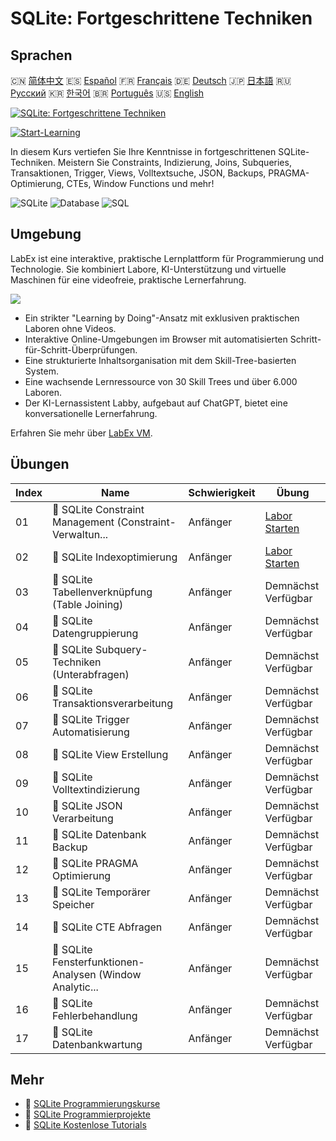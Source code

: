 # SQLite: Fortgeschrittene Techniken

## Sprachen

🇨🇳 [简体中文](README_zh.md) 🇪🇸 [Español](README_es.md) 🇫🇷 [Français](README_fr.md) 🇩🇪 [Deutsch](README_de.md) 🇯🇵 [日本語](README_ja.md) 🇷🇺 [Русский](README_ru.md) 🇰🇷 [한국어](README_ko.md) 🇧🇷 [Português](README_pt.md) 🇺🇸 [English](README.md) 

[![SQLite: Fortgeschrittene Techniken](https://cover-creator.labex.io/sqlite-intermediate-to-advanced.png?lang=de)](https://labex.io/de/courses/sqlite-intermediate-to-advanced)

[![Start-Learning](https://img.shields.io/badge/Start-Learning-whitesmoke?style=for-the-badge)](https://labex.io/de/courses/sqlite-intermediate-to-advanced)

In diesem Kurs vertiefen Sie Ihre Kenntnisse in fortgeschrittenen SQLite-Techniken. Meistern Sie Constraints, Indizierung, Joins, Subqueries, Transaktionen, Trigger, Views, Volltextsuche, JSON, Backups, PRAGMA-Optimierung, CTEs, Window Functions und mehr!

![SQLite](https://img.shields.io/badge/SQLite-whitesmoke?style=for-the-badge&logo=sqlite)
![Database](https://img.shields.io/badge/Database-whitesmoke?style=for-the-badge&logo=database)
![SQL](https://img.shields.io/badge/SQL-whitesmoke?style=for-the-badge&logo=sql)


## Umgebung

LabEx ist eine interaktive, praktische Lernplattform für Programmierung und Technologie. Sie kombiniert Labore, KI-Unterstützung und virtuelle Maschinen für eine videofreie, praktische Lernerfahrung.

![](https://tutorial-screenshot.getvm.io/images/vm-1725247253.png)

- Ein strikter "Learning by Doing"-Ansatz mit exklusiven praktischen Laboren ohne Videos.
- Interaktive Online-Umgebungen im Browser mit automatisierten Schritt-für-Schritt-Überprüfungen.
- Eine strukturierte Inhaltsorganisation mit dem Skill-Tree-basierten System.
- Eine wachsende Lernressource von 30 Skill Trees und über 6.000 Laboren.
- Der KI-Lernassistent Labby, aufgebaut auf ChatGPT, bietet eine konversationelle Lernerfahrung.

Erfahren Sie mehr über [LabEx VM](https://support.labex.io/using-labex/virtual-machine).

## Übungen

|   Index | Name                                                     | Schwierigkeit   | Übung                                                                                                                |
|---------|----------------------------------------------------------|-----------------|----------------------------------------------------------------------------------------------------------------------|
|      01 | 📖 SQLite Constraint Management (Constraint-Verwaltun... | Anfänger        | <a target='_blank' href='https://labex.io/de/tutorials/sqlite-sqlite-constraint-management-552545'>Labor Starten</a> |
|      02 | 📖 SQLite Indexoptimierung                               | Anfänger        | <a target='_blank' href='https://labex.io/de/tutorials/sqlite-sqlite-index-optimization-552552'>Labor Starten</a>    |
|      03 | 📖 SQLite Tabellenverknüpfung (Table Joining)            | Anfänger        | Demnächst Verfügbar                                                                                                  |
|      04 | 📖 SQLite Datengruppierung                               | Anfänger        | Demnächst Verfügbar                                                                                                  |
|      05 | 📖 SQLite Subquery-Techniken (Unterabfragen)             | Anfänger        | Demnächst Verfügbar                                                                                                  |
|      06 | 📖 SQLite Transaktionsverarbeitung                       | Anfänger        | Demnächst Verfügbar                                                                                                  |
|      07 | 📖 SQLite Trigger Automatisierung                        | Anfänger        | Demnächst Verfügbar                                                                                                  |
|      08 | 📖 SQLite View Erstellung                                | Anfänger        | Demnächst Verfügbar                                                                                                  |
|      09 | 📖 SQLite Volltextindizierung                            | Anfänger        | Demnächst Verfügbar                                                                                                  |
|      10 | 📖 SQLite JSON Verarbeitung                              | Anfänger        | Demnächst Verfügbar                                                                                                  |
|      11 | 📖 SQLite Datenbank Backup                               | Anfänger        | Demnächst Verfügbar                                                                                                  |
|      12 | 📖 SQLite PRAGMA Optimierung                             | Anfänger        | Demnächst Verfügbar                                                                                                  |
|      13 | 📖 SQLite Temporärer Speicher                            | Anfänger        | Demnächst Verfügbar                                                                                                  |
|      14 | 📖 SQLite CTE Abfragen                                   | Anfänger        | Demnächst Verfügbar                                                                                                  |
|      15 | 📖 SQLite Fensterfunktionen-Analysen (Window Analytic... | Anfänger        | Demnächst Verfügbar                                                                                                  |
|      16 | 📖 SQLite Fehlerbehandlung                               | Anfänger        | Demnächst Verfügbar                                                                                                  |
|      17 | 📖 SQLite Datenbankwartung                               | Anfänger        | Demnächst Verfügbar                                                                                                  |

## Mehr

- 🔗 [SQLite Programmierungskurse](https://github.com/labex-labs/awesome-programming-courses)
- 🔗 [SQLite Programmierprojekte](https://github.com/labex-labs/awesome-programming-projects)
- 🔗 [SQLite Kostenlose Tutorials](https://github.com/labex-labs/sqlite-free-tutorials)

